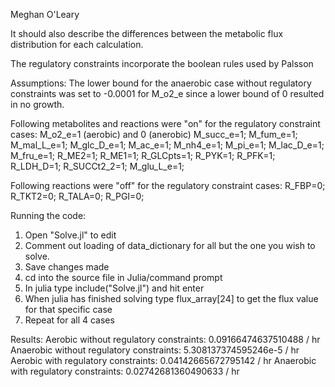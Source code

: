 Meghan O'Leary

It should also describe the differences between the metabolic flux distribution for each calculation.

The regulatory constraints incorporate the boolean rules used by Palsson

Assumptions:
The lower bound for the anaerobic case without regulatory constraints was set to -0.0001 for M_o2_e since
a lower bound of 0 resulted in no growth.

Following metabolites and reactions were "on" for the regulatory constraint cases:
M_o2_e=1 (aerobic) and 0 (anerobic)
M_succ_e=1;
M_fum_e=1;
M_mal_L_e=1;
M_glc_D_e=1;
M_ac_e=1;
M_nh4_e=1;
M_pi_e=1;
M_lac_D_e=1;
M_fru_e=1;
R_ME2=1;
R_ME1=1;
R_GLCpts=1;
R_PYK=1;
R_PFK=1;
R_LDH_D=1;
R_SUCCt2_2=1;
M_glu_L_e=1;

Following reactions were "off" for the regulatory constraint cases:
R_FBP=0;
R_TKT2=0;
R_TALA=0;
R_PGI=0;

Running the code:
1. Open "Solve.jl" to edit
2. Comment out loading of data_dictionary for all but the one you wish to solve.
3. Save changes made
4. cd into the source file in Julia/command prompt
5. In julia type include("Solve.jl") and hit enter
6. When julia has finished solving type flux_array[24] to get the flux value for that specific case
7. Repeat for all 4 cases

Results:
Aerobic without regulatory constraints: 0.09166474637510488 / hr
Anaerobic without regulatory constraints: 5.308137374595246e-5 / hr
Aerobic with regulatory constraints: 0.04142665672795142 / hr
Anaerobic with regulatory constraints: 0.02742681360490633 / hr

